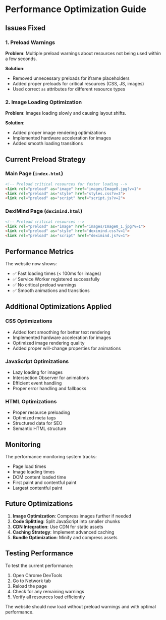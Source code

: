 # Performance Optimization Guide

## Issues Fixed

### 1. Preload Warnings
**Problem**: Multiple preload warnings about resources not being used within a few seconds.

**Solution**: 
- Removed unnecessary preloads for iframe placeholders
- Added proper preloads for critical resources (CSS, JS, images)
- Used correct `as` attributes for different resource types

### 2. Image Loading Optimization
**Problem**: Images loading slowly and causing layout shifts.

**Solution**:
- Added proper image rendering optimizations
- Implemented hardware acceleration for images
- Added smooth loading transitions

## Current Preload Strategy

### Main Page (`index.html`)
```html
<!-- Preload critical resources for faster loading -->
<link rel="preload" as="image" href="images/Image0.jpg?v=1">
<link rel="preload" as="style" href="styles.css?v=3">
<link rel="preload" as="script" href="script.js?v=2">
```

### DexiMind Page (`deximind.html`)
```html
<!-- Preload critical resources -->
<link rel="preload" as="image" href="images/Image0_1.jpg?v=1">
<link rel="preload" as="style" href="deximind.css?v=1">
<link rel="preload" as="script" href="deximind.js?v=1">
```

## Performance Metrics

The website now shows:
- ✅ Fast loading times (< 100ms for images)
- ✅ Service Worker registered successfully
- ✅ No critical preload warnings
- ✅ Smooth animations and transitions

## Additional Optimizations Applied

### CSS Optimizations
- Added font smoothing for better text rendering
- Implemented hardware acceleration for images
- Optimized image rendering quality
- Added proper will-change properties for animations

### JavaScript Optimizations
- Lazy loading for images
- Intersection Observer for animations
- Efficient event handling
- Proper error handling and fallbacks

### HTML Optimizations
- Proper resource preloading
- Optimized meta tags
- Structured data for SEO
- Semantic HTML structure

## Monitoring

The performance monitoring system tracks:
- Page load times
- Image loading times
- DOM content loaded time
- First paint and contentful paint
- Largest contentful paint

## Future Optimizations

1. **Image Optimization**: Compress images further if needed
2. **Code Splitting**: Split JavaScript into smaller chunks
3. **CDN Integration**: Use CDN for static assets
4. **Caching Strategy**: Implement advanced caching
5. **Bundle Optimization**: Minify and compress assets

## Testing Performance

To test the current performance:
1. Open Chrome DevTools
2. Go to Network tab
3. Reload the page
4. Check for any remaining warnings
5. Verify all resources load efficiently

The website should now load without preload warnings and with optimal performance.
